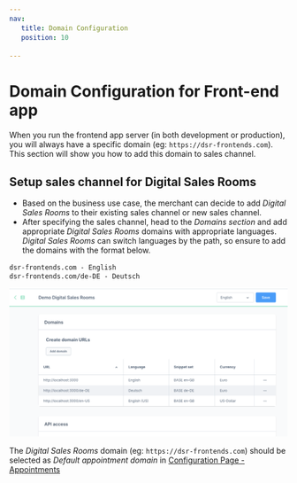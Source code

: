 ```yaml
---
nav:
   title: Domain Configuration
   position: 10

---
```


# Domain Configuration for Front-end app

When you run the frontend app server (in both development or production), you will always have a specific domain (eg: `https://dsr-frontends.com`). This section will show you how to add this domain to sales channel.

## Setup sales channel for Digital Sales Rooms
- Based on the business use case, the merchant can decide to add *Digital Sales Rooms* to their existing sales channel or new sales channel.
- After specifying the sales channel, head to the *Domains section* and add appropriate *Digital Sales Rooms* domains with  appropriate languages. *Digital Sales Rooms* can switch languages by the path, so ensure to add the domains with the format below.
```
dsr-frontends.com - English
dsr-frontends.com/de-DE - Deutsch
```
![ ](../../../assets/setup-domain-for-sales-channel-DSR.png)

The *Digital Sales Rooms* domain (eg: `https://dsr-frontends.com`) should be selected as *Default appointment domain* in [Configuration Page - Appointments](./plugin-config.md#appointments)

